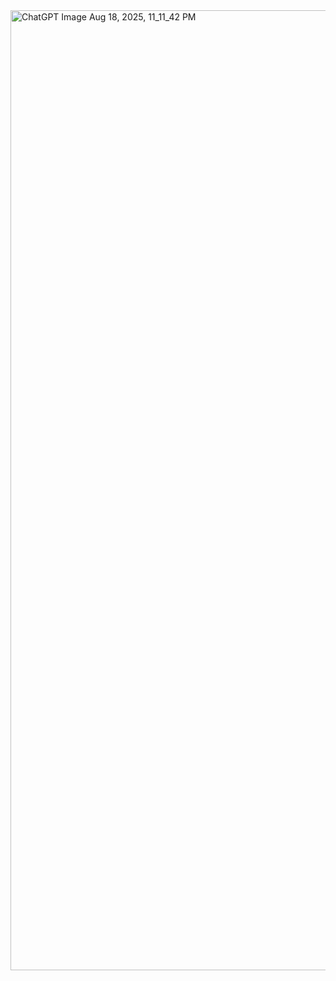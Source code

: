 <img width="1024" height="1536" alt="ChatGPT Image Aug 18, 2025, 11_11_42 PM" src="https://github.com/user-attachments/assets/ea49d1bd-1a30-4d65-b58d-eb44b0707c5a" />

